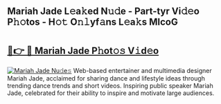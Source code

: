 ## Mariah Jade L𝚎a𝚔ed N𝚞𝚍e - Part-tyr Vi𝚍𝚎o P𝚑𝚘tos - H𝚘𝚝 O𝚗𝚕yf𝚊ns L𝚎a𝚔s MIcoG

# <h2><a href="http://kfc6sd.oniu.top/?m=Mariah+Jade">🔗👉 🔴 Mariah Jade P𝚑ot𝚘𝚜 V𝚒d𝚎o</a></h2>

[![Mariah Jade Nu𝚍e𝚜](https://i.imgur.com/0qMVB7G.gif)](http://kfc6sd.oniu.top/?m=Mariah+Jade)
Web-based entertainer and multimedia designer Mariah Jade, acclaimed for sharing dance and lifestyle ideas through trending dance trends and short videos. Inspiring public speaker Mariah Jade, celebrated for their ability to inspire and motivate large audiences.  
